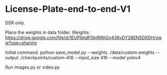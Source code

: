 # License-Plate-end-to-end-V1
DSR only.

Place the weights in data folder. Weights: https://drive.google.com/file/d/1EUPtbtdF0bjRtNjGv436vDY28EN5DXDH/view?usp=sharing

Initial command. 
python save_model.py --weights ./data/custom.weights --output ./checkpoints/custom-416 --input_size 416 --model yolov4

Run images.py or video.py
